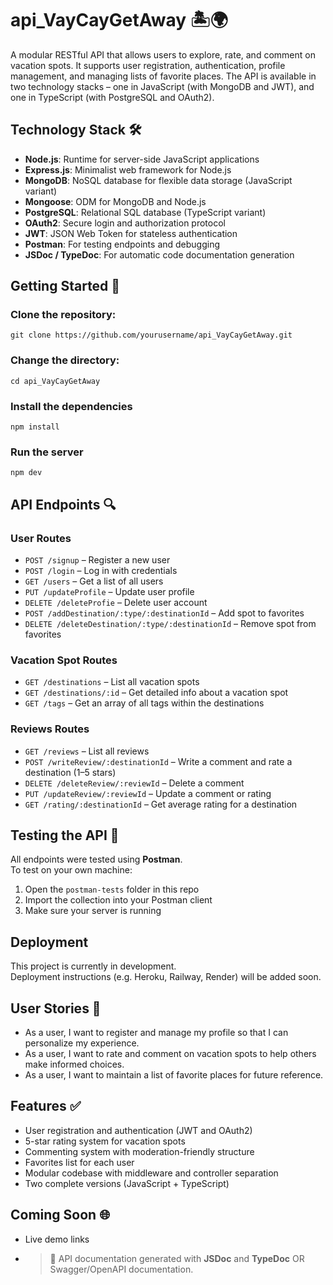# api_VayCayGetAway 🏝️🌍

A modular RESTful API that allows users to explore, rate, and comment on vacation spots. It supports user registration, authentication, profile management, and managing lists of favorite places. The API is available in two technology stacks – one in JavaScript (with MongoDB and JWT), and one in TypeScript (with PostgreSQL and OAuth2).

## Technology Stack 🛠️

- **Node.js**: Runtime for server-side JavaScript applications  
- **Express.js**: Minimalist web framework for Node.js  
- **MongoDB**: NoSQL database for flexible data storage (JavaScript variant)  
- **Mongoose**: ODM for MongoDB and Node.js  
- **PostgreSQL**: Relational SQL database (TypeScript variant)  
- **OAuth2**: Secure login and authorization protocol  
- **JWT**: JSON Web Token for stateless authentication  
- **Postman**: For testing endpoints and debugging  
- **JSDoc / TypeDoc**: For automatic code documentation generation  

## Getting Started 🚀

### Clone the repository:
```
git clone https://github.com/yourusername/api_VayCayGetAway.git

```
### Change the directory:
```
cd api_VayCayGetAway
```
### Install the dependencies
```
npm install
```
### Run the server
```
npm dev
```

## API Endpoints 🔍

### User Routes
- `POST /signup` – Register a new user  
- `POST /login` – Log in with credentials
- `GET /users` – Get a list of all users
- `PUT /updateProfile` – Update user profile  
- `DELETE /deleteProfie` – Delete user account  
- `POST /addDestination/:type/:destinationId` – Add spot to favorites  
- `DELETE /deleteDestination/:type/:destinationId` – Remove spot from favorites  

### Vacation Spot Routes
- `GET /destinations` – List all vacation spots  
- `GET /destinations/:id` – Get detailed info about a vacation spot
- `GET /tags` – Get an array of all tags within the destinations

### Reviews Routes
- `GET /reviews` – List all reviews  
- `POST /writeReview/:destinationId` – Write a comment and rate a destination (1–5 stars)  
- `DELETE /deleteReview/:reviewId` – Delete a comment  
- `PUT /updateReview/:reviewId` – Update a comment or rating  
- `GET /rating/:destinationId` – Get average rating for a destination

## Testing the API 🧪

All endpoints were tested using **Postman**.  
To test on your own machine:

1. Open the `postman-tests` folder in this repo  
2. Import the collection into your Postman client  
3. Make sure your server is running

## Deployment

This project is currently in development.  
Deployment instructions (e.g. Heroku, Railway, Render) will be added soon.

## User Stories 👥

- As a user, I want to register and manage my profile so that I can personalize my experience.  
- As a user, I want to rate and comment on vacation spots to help others make informed choices.  
- As a user, I want to maintain a list of favorite places for future reference.

## Features ✅

- User registration and authentication (JWT and OAuth2)  
- 5-star rating system for vacation spots  
- Commenting system with moderation-friendly structure  
- Favorites list for each user  
- Modular codebase with middleware and controller separation  
- Two complete versions (JavaScript + TypeScript)

## Coming Soon 🌐

- Live demo links
- > 📝 API documentation generated with **JSDoc**  and **TypeDoc** OR Swagger/OpenAPI documentation.
